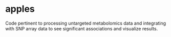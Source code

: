 # apples
Code pertinent to processing untargeted metabolomics data and integrating with SNP array data to see significant associations and visualize results.
